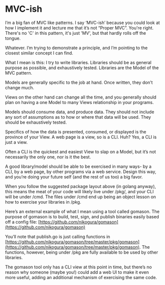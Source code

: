 # MVC-ish

I’m a big fan of MVC like patterns.  I say ‘MVC-ish’ because you could look at how I implement it and lecture me that it’s not “Proper MVC”.  You're right.  There's no 'C' in this pattern, it's just 'MV', but that hardly rolls off the tongue. 

Whatever.  I’m trying to demonstrate a principle, and I’m pointing to the closest similar concept I can find.

What I mean is this:  I try to write libraries.  Libraries should be as general purpose as possible, and exhaustively tested.  Libraries are the Model of the MVC pattern.  

Models are generally specific to the job at hand.  Once written, they don’t change much.  

Views on the other hand can change all the time, and you generally should plan on having a one Model to many Views relationship in your programs.

Models should consume data, and produce data.  They should not include any sort of assumptions as to how or where that data will be used.  They should be exhaustively tested.

Specifics of how the data is presented, consumed, or displayed is the province of your View.  A web page is a view, so is a CLI.  Huh?  Yes, a CLI is just a view.

Often a CLI is the quickest and easiest View to slap on a Model, but it’s not necessarily the only one, nor is it the best.

A good library/model should be able to be exercised in many ways- by a CLI, by a web page, by other programs via a web service.  Design this way, and you’re doing your future self (and the rest of us too) a big favor.

When you follow the suggested package layout above (in golang anyway), this means the meat of your code will likely live under /pkg/<name>, and your CLI will be under /cmd.  The files under /cmd end up being an object lesson on how to exercise your libraries in /pkg.

Here’s an external example of what I mean using a tool called gomason.  The purpose of gomason is to build, test, sign, and publish binaries easily based off a config file:  [https://github.com/nikogura/gomason](https://github.com/nikogura/gomason)

You’ll note that publish.go  is just calling functions in [https://github.com/nikogura/gomason/tree/master/pkg/gomason](https://github.com/nikogura/gomason/tree/master/pkg/gomason).  The functions, however, being under /pkg are fully available to be used by other libraries.  

The gomason tool only has a CLI view at this point in time, but there’s no reason why someone (maybe you!) could add a web UI to make it even more useful, adding an additional mechanism of exercising the same code.